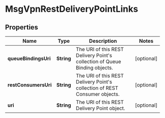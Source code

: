 
# MsgVpnRestDeliveryPointLinks

## Properties
Name | Type | Description | Notes
------------ | ------------- | ------------- | -------------
**queueBindingsUri** | **String** | The URI of this REST Delivery Point&#39;s collection of Queue Binding objects. |  [optional]
**restConsumersUri** | **String** | The URI of this REST Delivery Point&#39;s collection of REST Consumer objects. |  [optional]
**uri** | **String** | The URI of this REST Delivery Point object. |  [optional]



